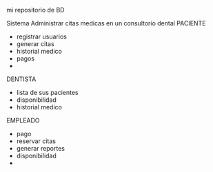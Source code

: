 mi repositorio de BD

Sistema
Administrar citas medicas en un consultorio dental
PACIENTE
- registrar usuarios
- generar citas
- historial medico
- pagos
- 

DENTISTA
- lista de sus pacientes 
- disponibilidad
- historial medico

EMPLEADO
- pago
- reservar citas
- generar reportes
- disponibilidad
- 
